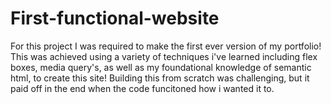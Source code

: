 # First-functional-website

For this project I was required to make the first ever version of my portfolio! This was achieved using a variety of techniques i've learned including flex boxes, media query's, as well as my foundational knowledge of semantic html, to create this site! Building this from scratch was challenging, but it paid off in the end when the code funcitoned how i wanted it to. 
